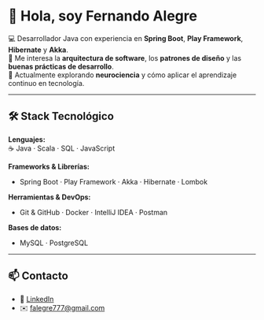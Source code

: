 # 👋 Hola, soy Fernando Alegre

💻 Desarrollador Java con experiencia en **Spring Boot**, **Play Framework**, **Hibernate** y **Akka**.  
🚀 Me interesa la **arquitectura de software**, los **patrones de diseño** y las **buenas prácticas de desarrollo**.  
📌 Actualmente explorando **neurociencia** y cómo aplicar el aprendizaje continuo en tecnología.  

---

## 🛠️ Stack Tecnológico

**Lenguajes:**  
☕ Java · Scala · SQL · JavaScript  

**Frameworks & Librerías:**  
- Spring Boot · Play Framework · Akka · Hibernate · Lombok  

**Herramientas & DevOps:**  
- Git & GitHub · Docker · IntelliJ IDEA · Postman  

**Bases de datos:**  
- MySQL · PostgreSQL  

---
## 📫 Contacto

- 💼 [LinkedIn]((https://ar.linkedin.com/in/fernando-alegre))  
- ✉️ falegre777@gmail.com
